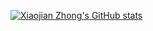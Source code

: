 <!--
**xiaojianzhong/xiaojianzhong** is a ✨ _special_ ✨ repository because its `README.md` (this file) appears on your GitHub profile.

Here are some ideas to get you started:

- 🔭 I’m currently working on ...
- 🌱 I’m currently learning ...
- 👯 I’m looking to collaborate on ...
- 🤔 I’m looking for help with ...
- 💬 Ask me about ...
- 📫 How to reach me: ...
- 😄 Pronouns: ...
- ⚡ Fun fact: ...
-->

[![Xiaojian Zhong's GitHub stats](https://github-readme-stats.vercel.app/api?username=xiaojianzhong&count_private=true&show_icons=true&include_all_commits=true&bg_color=60,A569BD,7FB3D5&title_color=fff&text_color=fff&icon_color=fff)](https://github.com/anuraghazra/github-readme-stats)
